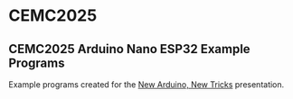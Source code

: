 # CEMC2025

## CEMC2025 Arduino Nano ESP32 Example Programs

Example programs created for the [New Arduino, New Tricks](https://bit.ly/CEMC2025-NanoESP32) presentation.